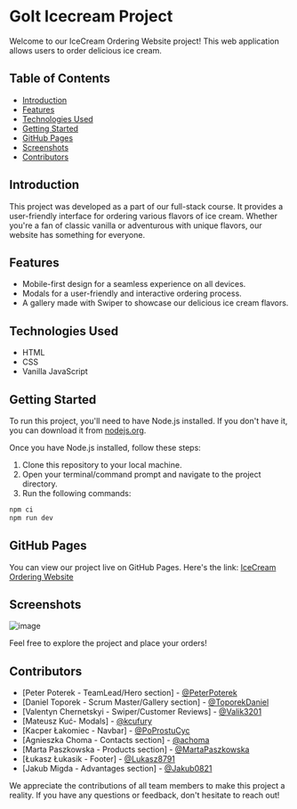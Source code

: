# GoIt Icecream Project

Welcome to our IceCream Ordering Website project! This web application allows users to order delicious ice cream.

## Table of Contents

- [Introduction](#introduction)
- [Features](#features)
- [Technologies Used](#technologies-used)
- [Getting Started](#getting-started)
- [GitHub Pages](#github-pages)
- [Screenshots](#screenshots)
- [Contributors](#contributors)

## Introduction

This project was developed as a part of our full-stack course. It provides a user-friendly interface for ordering various flavors of ice cream. Whether you're a fan of classic vanilla or adventurous with unique flavors, our website has something for everyone.

## Features

- Mobile-first design for a seamless experience on all devices.
- Modals for a user-friendly and interactive ordering process.
- A gallery made with Swiper to showcase our delicious ice cream flavors.

## Technologies Used

- HTML
- CSS
- Vanilla JavaScript

## Getting Started

To run this project, you'll need to have Node.js installed. If you don't have it, you can download it from [nodejs.org](https://nodejs.org/).

Once you have Node.js installed, follow these steps:

1. Clone this repository to your local machine.
2. Open your terminal/command prompt and navigate to the project directory.
3. Run the following commands:

```bash
npm ci
npm run dev
```
## GitHub Pages
You can view our project live on GitHub Pages. Here's the link: [IceCream Ordering Website](https://peterpoterek.github.io/goit-icecream-copy/)

## Screenshots
![image](https://github.com/PeterPoterek/goit-icecream-project/assets/86746994/d5356f4c-c770-4d67-96d0-a4dcfc129bff)

Feel free to explore the project and place your orders!

## Contributors
- [Peter Poterek - TeamLead/Hero section] - [@PeterPoterek](https://github.com/PeterPoterek)
- [Daniel Toporek - Scrum Master/Gallery section] - [@ToporekDaniel](https://github.com/ToporekDaniel)
- [Valentyn Chernetskyi - Swiper/Customer Reviews] - [@Valik3201](https://github.com/Valik3201)
- [Mateusz Kuć- Modals] - [@kcufury](https://github.com/kcufury)
- [Kacper Łakomiec - Navbar] - [@PoProstuCyc](https://github.com/PoProstuCyc)
- [Agnieszka Choma - Contacts section] - [@achoma](https://github.com/achoma)
- [Marta Paszkowska - Products section] - [@MartaPaszkowska](https://github.com/MartaPaszkowska)
- [Łukasz Łukasik - Footer] - [@Lukasz8791](https://github.com/Lukasz8791)
- [Jakub Migda - Advantages section] - [@Jakub0821](https://github.com/Jakub0821)


We appreciate the contributions of all team members to make this project a reality. If you have any questions or feedback, don't hesitate to reach out!
